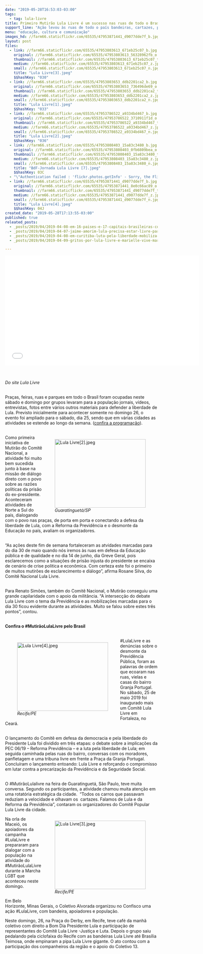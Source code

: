 ```yaml
---
date: "2019-05-28T16:53:03-03:00"
tags:
  - tag: lula-livre
title: Primeiro Mutirão Lula Livre é um sucesso nas ruas de todo o Brasil
support_line: "Ação levou às ruas de todo o país bandeiras, cartazes, panfletos e palavras de ordem Lula Livre"
menu: "educação, cultura e comunicação"
images_hd: //farm66.staticflickr.com/65535/47953871441_d9077dde7f_b.jpg
layout: post
files:
  - link: //farm66.staticflickr.com/65535/47953803613_671eb25c07_b.jpg
    original: //farm66.staticflickr.com/65535/47953803613_56328962fb_o.jpg
    thumbnail: //farm66.staticflickr.com/65535/47953803613_671eb25c07_t.jpg
    medium: //farm66.staticflickr.com/65535/47953803613_671eb25c07_z.jpg
    small: //farm66.staticflickr.com/65535/47953803613_671eb25c07_n.jpg
    title: "Lula Livre[3].jpeg"
    $$hashKey: "030"
  - link: //farm66.staticflickr.com/65535/47953803653_ddb2201ca2_b.jpg
    original: //farm66.staticflickr.com/65535/47953803653_736496de69_o.jpg
    thumbnail: //farm66.staticflickr.com/65535/47953803653_ddb2201ca2_t.jpg
    medium: //farm66.staticflickr.com/65535/47953803653_ddb2201ca2_z.jpg
    small: //farm66.staticflickr.com/65535/47953803653_ddb2201ca2_n.jpg
    title: "Lula Livre[1].jpeg"
    $$hashKey: "033"
  - link: //farm66.staticflickr.com/65535/47953786522_a9334bd467_b.jpg
    original: //farm66.staticflickr.com/65535/47953786522_3710911f1d_o.jpg
    thumbnail: //farm66.staticflickr.com/65535/47953786522_a9334bd467_t.jpg
    medium: //farm66.staticflickr.com/65535/47953786522_a9334bd467_z.jpg
    small: //farm66.staticflickr.com/65535/47953786522_a9334bd467_n.jpg
    title: "Lula Livre[2].jpeg"
    $$hashKey: "036"
  - link: //farm66.staticflickr.com/65535/47953808403_15a83c3480_b.jpg
    original: //farm66.staticflickr.com/65535/47953808403_0fb6809bea_o.jpg
    thumbnail: //farm66.staticflickr.com/65535/47953808403_15a83c3480_t.jpg
    medium: //farm66.staticflickr.com/65535/47953808403_15a83c3480_z.jpg
    small: //farm66.staticflickr.com/65535/47953808403_15a83c3480_n.jpg
    title: "BdF-Jornada Lula Livre [7].jpeg"
    $$hashKey: 03C
  - "\"Authentication failed : 'flickr.photos.getInfo' - Sorry, the Flickr API service is not currently available.\""
  - link: //farm66.staticflickr.com/65535/47953871441_d9077dde7f_b.jpg
    original: //farm66.staticflickr.com/65535/47953871441_8e0c66ac89_o.jpg
    thumbnail: //farm66.staticflickr.com/65535/47953871441_d9077dde7f_t.jpg
    medium: //farm66.staticflickr.com/65535/47953871441_d9077dde7f_z.jpg
    small: //farm66.staticflickr.com/65535/47953871441_d9077dde7f_n.jpg
    title: "Lula Livre[4].jpeg"
    $$hashKey: 04J
created_date: "2019-05-28T17:13:55-03:00"
published: true
releated_posts:
  - _posts/2019/04/2019-04-08-em-16-paises-e-17-capitais-brasileiras-como-foi-o-dia-de-luta-pela-liberdade-de-lula.md
  - _posts/2019/04/2019-04-07-jaime-amorim-lula-precisa-estar-livre-para-trazer-esperanca-e-o-direito-de-sonhar.md
  - _posts/2019/04/2019-04-08-em-curitiba-luta-pela-liberdade-mobiliza-multidao.md
  - _posts/2019/04/2019-04-09-gritos-por-lula-livre-e-marielle-vive-marcam-debate-sobre-democracia-no-teatro-da-reitoria-da-ufpr.md

---
```

<p><iframe allowfullscreen="" frameborder="0" height="360" src="//www.youtube.com/embed/b6l4nYsQjVI" width="640"></iframe></p>

<p><br />
<br />
<em>Do site Lula Livre</em></p>

<p><br />
Pra&ccedil;as, feiras, ruas e parques em todo o Brasil foram ocupadas neste s&aacute;bado e domingo por&nbsp;grupos levaram para a popula&ccedil;&atilde;o jornais, v&iacute;deos, entrevistas, fotos entre v&aacute;rios outros materiais para defender a liberdade de Lula. Previsto inicialmente para acontecer somente no domingo 26, o evento foi ampliado para o s&aacute;bado, dia 25, sendo que em v&aacute;rias cidades as atividades se estende ao longo da semana. (<a href="https://lulalivre.org.br/comites-de-todo-o-brasil-preparam-o-mutirao-lula-livre/">confira a programa&ccedil;&atilde;o</a>).<br />
&nbsp;</p>

<figure class="image" style="float:right"><img alt="Lula Livre[2].jpeg" height="225" src="//farm66.staticflickr.com/65535/47953786522_a9334bd467_b.jpg" width="300" />
<figcaption><em>Guaratinguet&aacute;/SP</em></figcaption>
</figure>

<p>Como primeira iniciativa de Mutir&atilde;o do Comit&ecirc; Nacional, a atividade foi muito bem sucedida junto &agrave; base na miss&atilde;o de di&aacute;logo direto com o povo sobre as raz&otilde;es pol&iacute;ticas da pris&atilde;o do ex-presidente. Aconteceram atividades de Norte a Sul do pa&iacute;s, dialogando com o povo nas pra&ccedil;as, de porta em porta e conectando a defesa da liberdade de Lula, com a Reforma da Previd&ecirc;ncia e o desmonte da Educa&ccedil;&atilde;o no pa&iacute;s, avaliam os organizadores.<br />
&nbsp;</p>

<p>&ldquo;As a&ccedil;&otilde;es deste fim de semana fortaleceram as atvidades marcadas para do dia 30 de maio quando n&oacute;s iremos &agrave;s ruas em defesa da Educa&ccedil;&atilde;o p&uacute;blica e de qualidade e no dia 14 de junho, dia Greve Geral, pois esclarecemos como a situa&ccedil;&otilde;es de pris&atilde;o injusta do presidente se encaixa de cen&aacute;rio de crise politica e econ&ocirc;mica. Com certeza este foi o primeiro de muitos mutir&otilde;es de esclarecimento e di&aacute;logo&rdquo;, afirma Rosane Silva, do Comit&ecirc; Nacional Lula Livre.<br />
&nbsp;</p>

<p>Para Renato Sim&otilde;es, tamb&eacute;m do Comit&ecirc; Nacional, o Mutir&atilde;o conseguiu uma grande capilaridade com o apoio da milit&acirc;ncia. &ldquo;A intersec&ccedil;&atilde;o do debate Lula Livre com o tema da Previd&ecirc;ncia e as mobiliza&ccedil;&otilde;es marcadas para o dia 30 ficou evidente durante as atividades. Muito se falou sobre estes tr&ecirc;s pontos&rdquo;, contou.<br />
&nbsp;</p>

<p><strong>Confira o #Mutir&atilde;oLulaLivre pelo Brasil</strong><br />
&nbsp;</p>

<figure class="image" style="float:left"><img alt="Lula Livre[4].jpeg" height="225" src="//farm66.staticflickr.com/65535/47953871441_d9077dde7f_b.jpg" width="300" />
<figcaption><em>Recife/PE</em></figcaption>
</figure>

<p>#LulaLivre e as den&uacute;ncias sobre o desmonte da Previd&ecirc;ncia P&uacute;blica, foram as palavras de ordem que ecoaram nas ruas, vielas e casas do bairro Granja Portugal. No s&aacute;bado, 25 de maio 2019 foi inaugurado mais um Comit&ecirc; Lula Livre em Fortaleza, no Cear&aacute;.</p>

<p><br />
O lan&ccedil;amento do Comit&ecirc; em defesa da democracia e pela liberdade do Presidente Lula foi dividido em tr&ecirc;s etapas: o debate sobre a implica&ccedil;&otilde;es da PEC 06/19 &ndash; Reforma Previd&ecirc;ncia &ndash; e a luta pela liberdade de Lula; em seguida caminhada pelas ruas do bairro, conversas com os moradores, panfletagem e uma tribuna livre em frente a Pra&ccedil;a da Granja Portugal. Conclu&iacute;ram o lan&ccedil;amento entoando: Lula Livre e refor&ccedil;ando o compromisso em lutar contra a precariza&ccedil;&atilde;o da Previd&ecirc;ncia e da Seguridade Social.<br />
&nbsp;</p>

<p>O #Mutir&atilde;oLulalivre na feira de Guaratinguet&aacute;, S&atilde;o Paulo, teve muita conversa. Segundo os participantes, a atividade chamou muita aten&ccedil;&atilde;o em uma rotat&oacute;ria estrat&eacute;gica da cidade.&nbsp; &ldquo;Todos os carros que passavam reduziam a velocidade e olhavam os&nbsp; cartazes. Falamos de Lula e da Reforma da Previd&ecirc;ncia&rdquo;, contaram os organizadores do Comit&ecirc; Popular Lula Livre da cidade.</p>

<figure class="image" style="float:right"><img alt="Lula Livre[3].jpeg" height="225" src="//farm66.staticflickr.com/65535/47953803613_671eb25c07_b.jpg" width="300" />
<figcaption><em>Recife/PE</em></figcaption>
</figure>

<p>Na orla de Macei&oacute;, os apoiadores da campanha #LulaLivre e prepararam para dialogar com a popula&ccedil;&atilde;o na atividade do #Mutir&atilde;oLulaLivre durante a Marcha LGBT que aconteceu neste domingo.<br />
&nbsp;</p>

<p>Em Belo Horizonte, Minas Gerais, o Coletivo Alvorada organizou no Confisco uma a&ccedil;&atilde;o #LulaLivre, com bandeira, apoiadores e popula&ccedil;&atilde;o.</p>

<p>Neste domingo, 26, na Pra&ccedil;a do Derby, em Recife, teve caf&eacute; da manh&atilde; coletivo com direito a Bom Dia Presidente Lula e participa&ccedil;&atilde;o de representantes do Comit&ecirc; Lula Livre -Justi&ccedil;a e Luta. Depois o grupo saiu pedalando pela ciclofaixa do Recife com as bandeiras Lula Livre at&eacute; Bras&iacute;lia Teimosa, onde empinaram a pipa Lula Livre gigante. O ato contou com a participa&ccedil;&atilde;o dos companheiros da regi&atilde;o e o apoio do Coletivo 13.</p>
